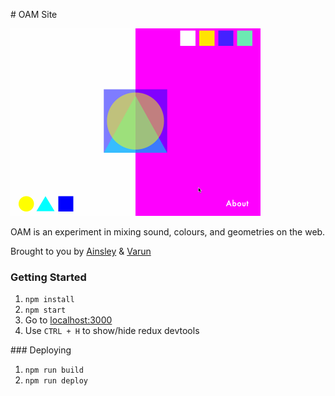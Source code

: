 # OAM Site

<img src="img/oam.gif" width="400" height="300">

OAM is an experiment in mixing sound, colours, and geometries on the web.

Brought to you by [Ainsley](http://ainsleywagoner.com) & [Varun](http://varun.ca/)

### Getting Started

1. `npm install`
2. `npm start`
3. Go to [localhost:3000](http://localhost:3000)
4. Use `CTRL + H` to show/hide redux devtools

### Deploying

1. `npm run build`
2. `npm run deploy`

